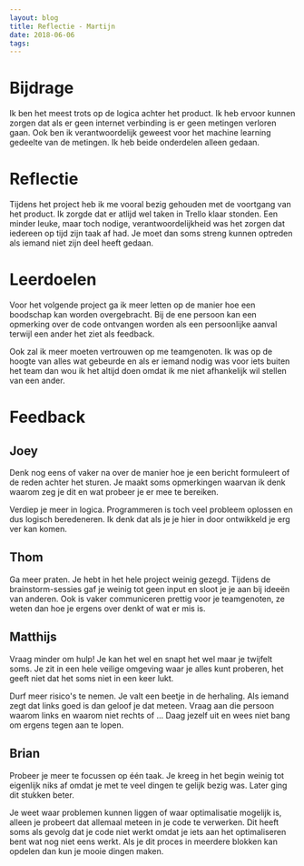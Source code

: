 ```yaml
---
layout: blog
title: Reflectie - Martijn
date: 2018-06-06
tags:
---
```


# Bijdrage
Ik ben het meest trots op de logica achter het product. Ik heb ervoor kunnen zorgen dat als er geen internet verbinding is er geen metingen verloren gaan. Ook ben ik verantwoordelijk geweest voor het machine learning gedeelte van de metingen. Ik heb beide onderdelen alleen gedaan.

# Reflectie
Tijdens het project heb ik me vooral bezig gehouden met de voortgang van het product. Ik zorgde dat er atlijd wel taken in Trello klaar stonden. Een minder leuke, maar toch nodige, verantwoordelijkheid was het zorgen dat iedereen op tijd zijn taak af had. Je moet dan soms streng kunnen optreden als iemand niet zijn deel heeft gedaan.

# Leerdoelen
Voor het volgende project ga ik meer letten op de manier hoe een boodschap kan worden overgebracht. Bij de ene persoon kan een opmerking over de code ontvangen worden als een persoonlijke aanval terwijl een ander het ziet als feedback.

Ook zal ik meer moeten vertrouwen op me teamgenoten. Ik was op de hoogte van alles wat gebeurde en als er iemand nodig was voor iets buiten het team dan wou ik het altijd doen omdat ik me niet afhankelijk wil stellen van een ander.

# Feedback
## Joey
Denk nog eens of vaker na over de manier hoe je een bericht formuleert of de reden achter het sturen. Je maakt soms opmerkingen waarvan ik denk waarom zeg je dit en wat probeer je er mee te bereiken.

Verdiep je meer in logica. Programmeren is toch veel probleem oplossen en dus logisch beredeneren. Ik denk dat als je je hier in door ontwikkeld je erg ver kan komen.

## Thom
Ga meer praten. Je hebt in het hele project weinig gezegd. Tijdens de brainstorm-sessies gaf je weinig tot geen input en sloot je je aan bij ideeën van anderen. Ook is vaker communiceren prettig voor je teamgenoten, ze weten dan hoe je ergens over denkt of wat er mis is.

## Matthijs
Vraag minder om hulp! Je kan het wel en snapt het wel maar je twijfelt soms. Je zit in een hele veilige omgeving waar je alles kunt proberen, het geeft niet dat het soms niet in een keer lukt.

Durf meer risico's te nemen. Je valt een beetje in de herhaling. Als iemand zegt dat links goed is dan geloof je dat meteen. Vraag aan die persoon waarom links en waarom niet rechts of ... Daag jezelf uit en wees niet bang om ergens tegen aan te lopen.

## Brian
Probeer je meer te focussen op één taak. Je kreeg in het begin weinig tot eigenlijk niks af omdat je met te veel dingen te gelijk bezig was. Later ging dit stukken beter.

Je weet waar problemen kunnen liggen of waar optimalisatie mogelijk is, alleen je probeert dat allemaal meteen in je code te verwerken. Dit heeft soms als gevolg dat je code niet werkt omdat je iets aan het optimaliseren bent wat nog niet eens werkt. Als je dit proces in meerdere blokken kan opdelen dan kun je mooie dingen maken.